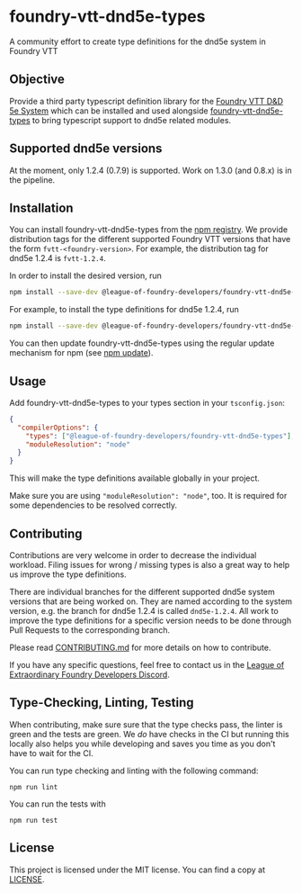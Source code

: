 # foundry-vtt-dnd5e-types

A community effort to create type definitions for the dnd5e system in Foundry VTT

## Objective

Provide a third party typescript definition library for the [Foundry VTT D&D 5e System](https://gitlab.com/foundrynet/dnd5e) which can be installed and used alongside [foundry-vtt-dnd5e-types](https://github.com/League-of-Foundry-Developers/foundry-vtt-dnd5e-types) to bring typescript support to dnd5e related modules.

## Supported dnd5e versions

At the moment, only 1.2.4 (0.7.9) is supported. Work on 1.3.0 (and 0.8.x) is in the pipeline.

## Installation

You can install foundry-vtt-dnd5e-types from the [npm registry](https://npmjs.org/). We provide distribution tags for the different supported Foundry VTT versions that have the form `fvtt-<foundry-version>`. For example, the distribution tag for dnd5e 1.2.4 is `fvtt-1.2.4`.

In order to install the desired version, run

```sh
npm install --save-dev @league-of-foundry-developers/foundry-vtt-dnd5e-types@fvtt-<foundry-version>
```

For example, to install the type definitions for dnd5e 1.2.4, run

```sh
npm install --save-dev @league-of-foundry-developers/foundry-vtt-dnd5e-types@fvtt-1.2.4
```

You can then update foundry-vtt-dnd5e-types using the regular update mechanism for npm (see [npm update](https://docs.npmjs.com/cli/v7/commands/npm-update)).

## Usage

Add foundry-vtt-dnd5e-types to your types section in your `tsconfig.json`:

```json
{
  "compilerOptions": {
    "types": ["@league-of-foundry-developers/foundry-vtt-dnd5e-types"],
    "moduleResolution": "node"
  }
}
```

This will make the type definitions available globally in your project.

Make sure you are using `"moduleResolution": "node"`, too. It is required for some dependencies to be resolved correctly.

## Contributing

Contributions are very welcome in order to decrease the individual workload. Filing issues for wrong / missing types is also a great way to help us improve the type definitions.

There are individual branches for the different supported dnd5e system versions that are being worked on. They are named according to the system version, e.g. the branch for dnd5e 1.2.4 is called `dnd5e-1.2.4`. All work to improve the type definitions for a specific version needs to be done through Pull Requests to the corresponding branch.

Please read [CONTRIBUTING.md](CONTRIBUTING.md) for more details on how to contribute.

If you have any specific questions, feel free to contact us in the [League of Extraordinary Foundry Developers Discord](https://discord.gg/52DNPzqm2Z).

## Type-Checking, Linting, Testing

When contributing, make sure sure that the type checks pass, the linter is green and the tests are green. We _do_ have checks in the CI but running this locally also helps you while developing and saves you time as you don't have to wait for the CI.

You can run type checking and linting with the following command:

```
npm run lint
```

You can run the tests with

```
npm run test
```

## License

This project is licensed under the MIT license. You can find a copy at [LICENSE](LICENSE).
